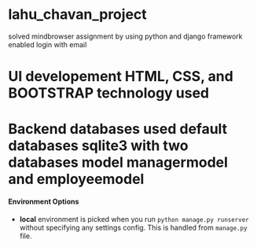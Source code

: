 # lahu_chavan_project
solved mindbrowser assignment by using python and django framework
enabled login with email

# UI developement HTML, CSS, and BOOTSTRAP technology used

# Backend databases used default databases sqlite3 with two databases model managermodel and employeemodel

#### Environment Options

- **local** environment is picked when you run `python manage.py runserver` without specifying any settings config. This is handled from `manage.py` file.
